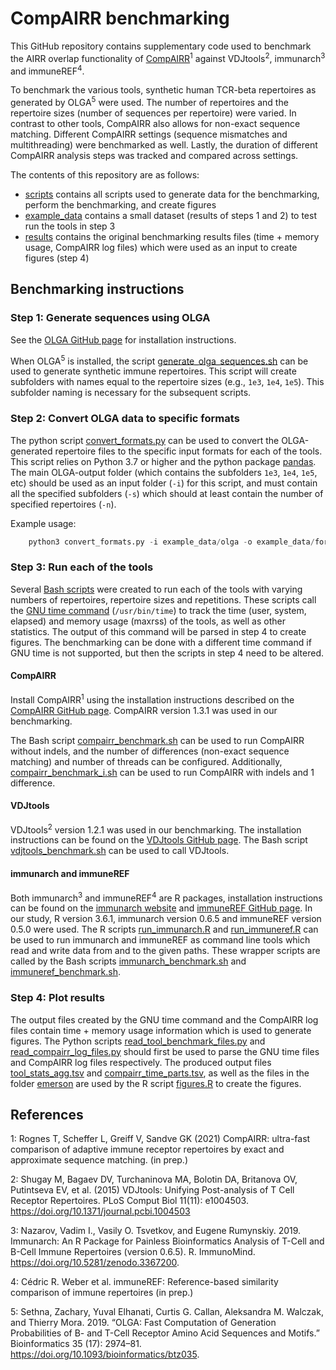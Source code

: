 # CompAIRR benchmarking

This GitHub repository contains supplementary code used to benchmark the AIRR overlap functionality of [CompAIRR](https://github.com/uio-bmi/compairr)<sup>1</sup>
against VDJtools<sup>2</sup>, immunarch<sup>3</sup> and immuneREF<sup>4</sup>.

To benchmark the various tools, synthetic human TCR-beta repertoires as generated by OLGA<sup>5</sup> were used. 
The number of repertoires and the repertoire sizes (number of sequences per repertoire) were varied. 
In contrast to other tools, CompAIRR also allows for non-exact sequence matching. Different CompAIRR settings (sequence mismatches and multithreading) were benchmarked as well. 
Lastly, the duration of different CompAIRR analysis steps was tracked and compared across settings.  


The contents of this repository are as follows:
- [scripts](scripts) contains all scripts used to generate data for the benchmarking, perform the benchmarking, and create figures
- [example_data](example_data) contains a small dataset (results of steps 1 and 2) to test run the tools in step 3
- [results](results) contains the original benchmarking results files (time + memory usage, CompAIRR log files) which were used as an input to create figures (step 4)


## Benchmarking instructions

### Step 1: Generate sequences using OLGA

See the [OLGA GitHub page](https://github.com/statbiophys/OLGA) for installation instructions. 

When OLGA<sup>5</sup> is installed, the script [generate_olga_sequences.sh](scripts/data_generation/generate_olga_sequences.sh) can be used to generate
synthetic immune repertoires. This script will create subfolders with names equal to the repertoire sizes (e.g., `1e3`, `1e4`, `1e5`).
This subfolder naming is necessary for the subsequent scripts. 


### Step 2: Convert OLGA data to specific formats

The python script [convert_formats.py](scripts/data_generation/convert_formats.py) can be used to convert the OLGA-generated repertoire files to the specific 
input formats for each of the tools. This script relies on Python 3.7 or higher and the python package [pandas](https://pandas.pydata.org/docs/getting_started/install.html). 
The main OLGA-output folder (which contains the subfolders `1e3`, `1e4`, `1e5`, etc) should be used as an input folder (`-i`) for this script, and must contain all the specified subfolders (`-s`) which should at least contain the number of specified repertoires (`-n`). 

Example usage:

``` python
    python3 convert_formats.py -i example_data/olga -o example_data/formatted -f compairr vdjtools immunarch immuneref -n 10 100 -s 1e2
```

### Step 3: Run each of the tools 

Several [Bash scripts](scripts/benchmarking) were created to run each of the tools with varying numbers of repertoires, repertoire sizes and repetitions. 
These scripts call the [GNU time command](https://www.gnu.org/software/time/) (`/usr/bin/time`) to track the time (user, system, elapsed) and memory usage (maxrss) of the tools, as well as other statistics. 
The output of this command will be parsed in step 4 to create figures.
The benchmarking can be done with a different time command if GNU time is not supported, but then the scripts in step 4 need to be altered.


#### CompAIRR

Install CompAIRR<sup>1</sup> using the installation instructions described on the [CompAIRR GitHub page](https://github.com/uio-bmi/compairr).
CompAIRR version 1.3.1 was used in our benchmarking. 

The Bash script [compairr_benchmark.sh](scripts/benchmarking/compairr_benchmark.sh) can be used to run CompAIRR without indels, and the number of differences (non-exact sequence matching) and number of threads can be configured. 
Additionally, [compairr_benchmark_i.sh](scripts/benchmarking/compairr_benchmark_i.sh) can be used to run CompAIRR with indels and 1 difference. 

#### VDJtools

VDJtools<sup>2</sup> version 1.2.1 was used in our benchmarking. The installation instructions can be found on the [VDJtools GitHub page](https://github.com/mikessh/vdjtools).
The Bash script [vdjtools_benchmark.sh](scripts/benchmarking/vdjtools_benchmark.sh) can be used to call VDJtools. 

#### immunarch and immuneREF

Both immunarch<sup>3</sup> and immuneREF<sup>4</sup> are R packages, installation instructions can be found on the [immunarch website](https://immunarch.com) and [immuneREF GitHub page](https://github.com/GreiffLab/immuneREF).
In our study, R version 3.6.1, immunarch version 0.6.5 and immuneREF version 0.5.0 were used. 
The R scripts [run_immunarch.R](scripts/benchmarking/run_immunarch.R) and [run_immuneref.R](scripts/benchmarking/run_immuneref.R) can be used to run immunarch and immuneREF as 
command line tools which read and write data from and to the given paths. These wrapper scripts are called by the Bash scripts [immunarch_benchmark.sh](scripts/benchmarking/immunarch_benchmark.sh) and [immuneref_benchmark.sh](scripts/benchmarking/immuneref_benchmark.sh). 

### Step 4: Plot results

The output files created by the GNU time command and the CompAIRR log files contain time + memory usage information which is used to generate figures.
The Python scripts [read_tool_benchmark_files.py](scripts/figures/read_tool_benchmark_files.py) and [read_compairr_log_files.py](scripts/figures/read_compairr_log_files.py)
should first be used to parse the GNU time files and CompAIRR log files respectively. 
The produced output files [tool_stats_agg.tsv](results/aggregated_results/tool_stats_agg.tsv) and [compairr_time_parts.tsv](results/aggregated_results/compairr_time_parts.tsv),
as well as the files in the folder [emerson](results/emerson) are used by the R script [figures.R](scripts/figures/figures.R) to create the figures. 


## References

1: Rognes T, Scheffer L, Greiff V, Sandve GK (2021) CompAIRR: ultra-fast comparison of adaptive immune receptor repertoires by exact and approximate sequence matching. (in prep.)

2: Shugay M, Bagaev DV, Turchaninova MA, Bolotin DA, Britanova OV, Putintseva EV, et al. (2015) VDJtools: Unifying Post-analysis of T Cell Receptor Repertoires. PLoS Comput Biol 11(11): e1004503. https://doi.org/10.1371/journal.pcbi.1004503

3: Nazarov, Vadim I., Vasily O. Tsvetkov, and Eugene Rumynskiy. 2019. Immunarch: An R Package for Painless Bioinformatics Analysis of T-Cell and B-Cell Immune Repertoires (version 0.6.5). R. ImmunoMind. https://doi.org/10.5281/zenodo.3367200.

4: Cédric R. Weber et al. immuneREF: Reference-based similarity comparison of immune repertoires (in prep.)

5: Sethna, Zachary, Yuval Elhanati, Curtis G. Callan, Aleksandra M. Walczak, and Thierry Mora. 2019. “OLGA: Fast Computation of Generation Probabilities of B- and T-Cell Receptor Amino Acid Sequences and Motifs.” Bioinformatics 35 (17): 2974–81. https://doi.org/10.1093/bioinformatics/btz035.

